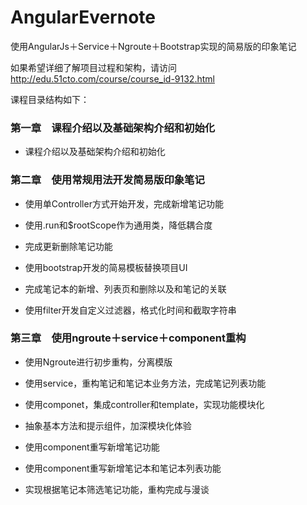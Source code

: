# AngularEvernote

使用AngularJs＋Service＋Ngroute＋Bootstrap实现的简易版的印象笔记

如果希望详细了解项目过程和架构，请访问 http://edu.51cto.com/course/course_id-9132.html



课程目录结构如下：



### 第一章　课程介绍以及基础架构介绍和初始化

- 课程介绍以及基础架构介绍和初始化

### 第二章　使用常规用法开发简易版印象笔记

- 使用单Controller方式开始开发，完成新增笔记功能

- 使用.run和$rootScope作为通用类，降低耦合度

- 完成更新删除笔记功能

- 使用bootstrap开发的简易模板替换项目UI

- 完成笔记本的新增、列表页和删除以及和笔记的关联

- 使用filter开发自定义过滤器，格式化时间和截取字符串

### 第三章　使用ngroute＋service＋component重构

- 使用Ngroute进行初步重构，分离模版

- 使用service，重构笔记和笔记本业务方法，完成笔记列表功能

- 使用componet，集成controller和template，实现功能模块化

- 抽象基本方法和提示组件，加深模块化体验

- 使用component重写新增笔记功能

- 使用component重写新增笔记本和笔记本列表功能

- 实现根据笔记本筛选笔记功能，重构完成与漫谈
